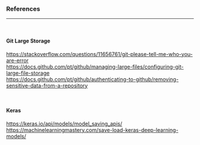 ### References 
<hr>
<br>

#### Git Large Storage 

https://stackoverflow.com/questions/11656761/git-please-tell-me-who-you-are-error
<br>
https://docs.github.com/pt/github/managing-large-files/configuring-git-large-file-storage
<br>
https://docs.github.com/pt/github/authenticating-to-github/removing-sensitive-data-from-a-repository

<br>

#### Keras 

https://keras.io/api/models/model_saving_apis/
https://machinelearningmastery.com/save-load-keras-deep-learning-models/
